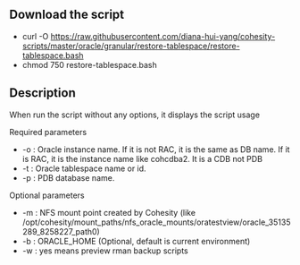 ## Download the script
- curl -O https://raw.githubusercontent.com/diana-hui-yang/cohesity-scripts/master/oracle/granular/restore-tablespace/restore-tablespace.bash
- chmod 750 restore-tablespace.bash

## Description
When run the script without any options, it displays the script usage

Required parameters

- -o : Oracle instance name. If it is not RAC, it is the same as DB name. If it is RAC, it is the instance name like cohcdba2. It is a CDB not PDB
- -t : Oracle tablespace name or id.
- -p : PDB database name.

 
Optional parameters
- -m : NFS mount point created by Cohesity (like /opt/cohesity/mount_paths/nfs_oracle_mounts/oratestview/oracle_35135289_8258227_path0)
- -b : ORACLE_HOME (Optional, default is current environment)
- -w : yes means preview rman backup scripts

